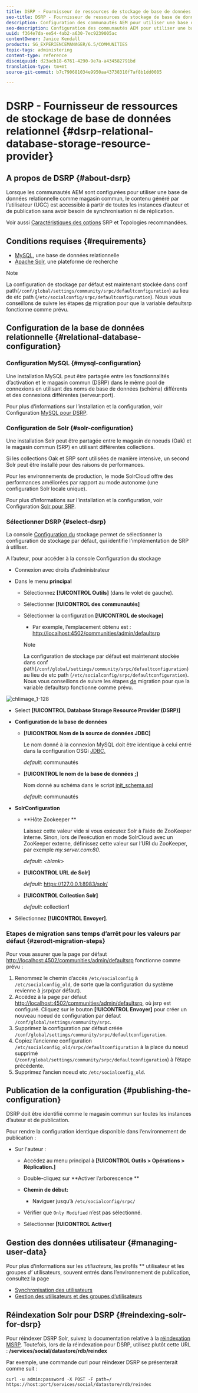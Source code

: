 ```yaml
---
title: DSRP - Fournisseur de ressources de stockage de base de données relationnel
seo-title: DSRP - Fournisseur de ressources de stockage de base de données relationnel
description: Configuration des communautés AEM pour utiliser une base de données relationnelle comme magasin commun
seo-description: Configuration des communautés AEM pour utiliser une base de données relationnelle comme magasin commun
uuid: f364e7da-ee54-4ab2-a630-7ec9239005ac
contentOwner: Janice Kendall
products: SG_EXPERIENCEMANAGER/6.5/COMMUNITIES
topic-tags: administering
content-type: reference
discoiquuid: d23acb18-6761-4290-9e7a-a434582791bd
translation-type: tm+mt
source-git-commit: b7c790681034e9950aa43738310f7af8b1dd0085

---
```



# DSRP - Fournisseur de ressources de stockage de base de données relationnel {#dsrp-relational-database-storage-resource-provider}

## A propos de DSRP {#about-dsrp}

Lorsque les communautés AEM sont configurées pour utiliser une base de données relationnelle comme magasin commun, le contenu généré par l’utilisateur (UGC) est accessible à partir de toutes les instances d’auteur et de publication sans avoir besoin de synchronisation ni de réplication.

Voir aussi [Caractéristiques des options](working-with-srp.md#characteristics-of-srp-options) SRP et Topologies [](topologies.md)recommandées.

## Conditions requises {#requirements}

* [MySQL](#mysql-configuration), une base de données relationnelle
* [Apache Solr](#solr-configuration), une plateforme de recherche

>[!NOTE]
>
>La configuration de stockage par défaut est maintenant stockée dans conf path(`/conf/global/settings/community/srpc/defaultconfiguration`) au lieu de etc path (`/etc/socialconfig/srpc/defaultconfiguration`). Nous vous conseillons de suivre les étapes [de](#zerodt-migration-steps) migration pour que la variable defaultsrp fonctionne comme prévu.


## Configuration de la base de données relationnelle {#relational-database-configuration}

### Configuration MySQL {#mysql-configuration}

Une installation MySQL peut être partagée entre les fonctionnalités d’activation et le magasin commun (DSRP) dans le même pool de connexions en utilisant des noms de base de données (schéma) différents et des connexions différentes (serveur:port).

Pour plus d’informations sur l’installation et la configuration, voir Configuration [MySQL pour DSRP](dsrp-mysql.md).

### Configuration de Solr {#solr-configuration}

Une installation Solr peut être partagée entre le magasin de noeuds (Oak) et le magasin commun (SRP) en utilisant différentes collections.

Si les collections Oak et SRP sont utilisées de manière intensive, un second Solr peut être installé pour des raisons de performances.

Pour les environnements de production, le mode SolrCloud offre des performances améliorées par rapport au mode autonome (une configuration Solr locale unique).

Pour plus d’informations sur l’installation et la configuration, voir Configuration [Solr pour SRP](solr.md).

### Sélectionner DSRP {#select-dsrp}

La console [Configuration du](srp-config.md) stockage permet de sélectionner la configuration de stockage par défaut, qui identifie l&#39;implémentation de SRP à utiliser.

A l’auteur, pour accéder à la console Configuration du stockage

* Connexion avec droits d’administrateur
* Dans le menu **principal**

   * Sélectionnez **[!UICONTROL Outils]** (dans le volet de gauche).
   * Sélectionner **[!UICONTROL des communautés]**
   * Sélectionner la configuration **[!UICONTROL de stockage]**

      * Par exemple, l’emplacement obtenu est : [http://localhost:4502/communities/admin/defaultsrp](http://localhost:4502/communities/admin/defaultsrp)
      >[!NOTE]
      >
      >La configuration de stockage par défaut est maintenant stockée dans conf path(`/conf/global/settings/community/srpc/defaultconfiguration`) au lieu de etc path (`/etc/socialconfig/srpc/defaultconfiguration`). Nous vous conseillons de suivre les étapes [de](#zerodt-migration-steps) migration pour que la variable defaultsrp fonctionne comme prévu.

![chlimage_1-128](assets/chlimage_1-128.png)

* Select **[!UICONTROL Database Storage Resource Provider (DSRP)]**
* **Configuration de la base de données**

   * **[!UICONTROL Nom de la source de données JDBC]**

      Le nom donné à la connexion MySQL doit être identique à celui entré dans la configuration OSGi [JDBC.](dsrp-mysql.md#configurejdbcconnections)

      *default*: communautés

   * **[!UICONTROL le nom de la base de données ;]**

      Nom donné au schéma dans le script [init_schema.sql](dsrp-mysql.md#obtain-the-sql-script)

      *default*: communautés

* **SolrConfiguration**

   * **[](https://cwiki.apache.org/confluence/display/solr/Using+ZooKeeper+to+Manage+Configuration+Files)Hôte Zookeeper **

      Laissez cette valeur vide si vous exécutez Solr à l’aide de ZooKeeper interne. Sinon, lors de l’exécution en mode [](solr.md#solrcloud-mode) SolrCloud avec un ZooKeeper externe, définissez cette valeur sur l’URI du ZooKeeper, par exemple *my.server.com:80.*

      *default*: *&lt;blank>*

   * **[!UICONTROL URL de Solr]**

      *default*: https://127.0.0.1:8983/solr/

   * **[!UICONTROL Collection Solr]**

      *default*: collection1

* Sélectionnez **[!UICONTROL Envoyer]**.

### Etapes de migration sans temps d’arrêt pour les valeurs par défaut {#zerodt-migration-steps}

Pour vous assurer que la page par défaut [http://localhost:4502/communities/admin/defaultsrp](http://localhost:4502/communities/admin/defaultsrp) fonctionne comme prévu :

1. Renommez le chemin d’accès `/etc/socialconfig` à `/etc/socialconfig_old`, de sorte que la configuration du système revienne à jsrp(par défaut).
1. Accédez à la page par défaut [http://localhost:4502/communities/admin/defaultsrp](http://localhost:4502/communities/admin/defaultsrp), où jsrp est configuré. Cliquez sur le bouton **[!UICONTROL Envoyer]** pour créer un nouveau noeud de configuration par défaut `/conf/global/settings/community/srpc`.
1. Supprimez la configuration par défaut créée `/conf/global/settings/community/srpc/defaultconfiguration`.
1. Copiez l’ancienne configuration `/etc/socialconfig_old/srpc/defaultconfiguration` à la place du noeud supprimé (`/conf/global/settings/community/srpc/defaultconfiguration`) à l’étape précédente.
1. Supprimez l’ancien noeud etc `/etc/socialconfig_old`.

## Publication de la configuration {#publishing-the-configuration}

DSRP doit être identifié comme le magasin commun sur toutes les instances d’auteur et de publication.

Pour rendre la configuration identique disponible dans l’environnement de publication :

* Sur l&#39;auteur :

   * Accédez au menu principal à **[!UICONTROL Outils > Opérations > Réplication.]**
   * Double-cliquez sur **Activer l’arborescence **
   * **Chemin de début:**

      * Naviguer jusqu’à `/etc/socialconfig/srpc/`
   * Vérifier que `Only Modified` n’est pas sélectionné.
   * Sélectionner **[!UICONTROL Activer]**


## Gestion des données utilisateur {#managing-user-data}

Pour plus d’informations sur les *utilisateurs*, les profils ** utilisateur et les groupes *d’* utilisateurs, souvent entrés dans l’environnement de publication, consultez la page

* [Synchronisation des utilisateurs](sync.md)
* [Gestion des utilisateurs et des groupes d’utilisateurs](users.md)

## Réindexation Solr pour DSRP {#reindexing-solr-for-dsrp}

Pour réindexer DSRP Solr, suivez la documentation relative à la [réindexation MSRP](msrp.md#msrp-reindex-tool). Toutefois, lors de la réindexation pour DSRP, utilisez plutôt cette URL : **/services/social/datastore/rdb/reindex**

Par exemple, une commande curl pour réindexer DSRP se présenterait comme suit :

```shell
curl -u admin:password -X POST -F path=/ https://host:port/services/social/datastore/rdb/reindex
```


